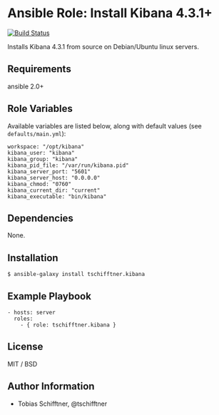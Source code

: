 # Ansible Role: Install Kibana 4.3.1+

[![Build Status](https://travis-ci.org/tschifftner/ansible-role-kibana.svg)](https://travis-ci.org/tschifftner/ansible-role-kibana)

Installs Kibana 4.3.1 from source on Debian/Ubuntu linux servers.

## Requirements

ansible 2.0+

## Role Variables

Available variables are listed below, along with default values (see `defaults/main.yml`):

```
workspace: "/opt/kibana"
kibana_user: "kibana"
kibana_group: "kibana"
kibana_pid_file: "/var/run/kibana.pid"
kibana_server_port: "5601"
kibana_server_host: "0.0.0.0"
kibana_chmod: "0760"
kibana_current_dir: "current"
kibana_executable: "bin/kibana"
```

## Dependencies

None.

## Installation

```
$ ansible-galaxy install tschifftner.kibana
```

## Example Playbook

    - hosts: server
      roles:
        - { role: tschifftner.kibana }

## License

MIT / BSD

## Author Information

 - Tobias Schifftner, @tschifftner
